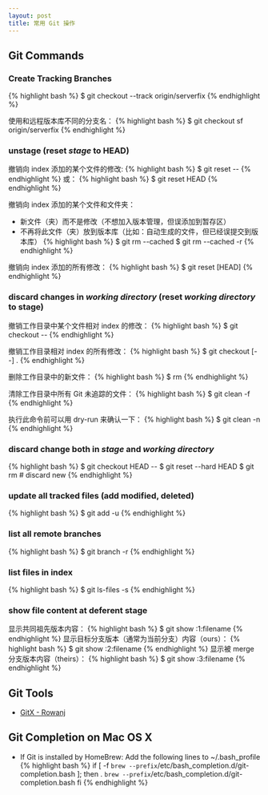 ```yaml
---
layout: post
title: 常用 Git 操作
---
```


## Git Commands

### Create Tracking Branches
{% highlight bash %}
$ git checkout --track origin/serverfix
{% endhighlight %}

使用和远程版本库不同的分支名：
{% highlight bash %}
$ git checkout sf origin/serverfix
{% endhighlight %}

### unstage (reset *stage* to HEAD)

撤销向 index 添加的某个文件的修改:
{% highlight bash %}
$ git reset -- <filename>
{% endhighlight %}
或：
{% highlight bash %}
$ git reset HEAD <filename>
{% endhighlight %}

撤销向 index 添加的某个文件和文件夹：
 - 新文件（夹）而不是修改（不想加入版本管理，但误添加到暂存区）
 - 不再将此文件（夹）放到版本库（比如：自动生成的文件，但已经误提交到版本库）
{% highlight bash %}
$ git rm --cached <filename>
$ git rm --cached -r <dirname>
{% endhighlight %}

撤销向 index 添加的所有修改：
{% highlight bash %}
$ git reset [HEAD]
{% endhighlight %}

### discard changes in *working directory* (reset *working directory* to stage)

撤销工作目录中某个文件相对 index 的修改：
{% highlight bash %}
$ git checkout -- <filename>
{% endhighlight %}

撤销工作目录相对 index 的所有修改：
{% highlight bash %}
$ git checkout [--] .
{% endhighlight %}

删除工作目录中的新文件：
{% highlight bash %}
$ rm <filename>
{% endhighlight %}

清除工作目录中所有 Git 未追踪的文件：
{% highlight bash %}
$ git clean -f
{% endhighlight %}

执行此命令前可以用 dry-run 来确认一下：
{% highlight bash %}
$ git clean -n
{% endhighlight %}

### discard change both in *stage* and *working directory*
{% highlight bash %}
$ git checkout HEAD -- <filename>
$ git reset --hard HEAD
$ git rm <filename> # discard new <filename>
{% endhighlight %}

### update all tracked files (add modified, deleted)
{% highlight bash %}
$ git add -u
{% endhighlight %}

### list all remote branches
{% highlight bash %}
$ git branch -r
{% endhighlight %}

### list files in index
{% highlight bash %}
$ git ls-files -s
{% endhighlight %}

### show file content at deferent stage

显示共同祖先版本内容：
{% highlight bash %}
$ git show :1:filename
{% endhighlight %}
显示目标分支版本（通常为当前分支）内容（ours）：
{% highlight bash %}
$ git show :2:filename
{% endhighlight %}
显示被 merge 分支版本内容（theirs）：
{% highlight bash %}
$ git show :3:filename
{% endhighlight %}


Git Tools
---------
+ [GitX - Rowanj](https://github.com/rowanj/gitx)


Git Completion on Mac OS X
--------------------------
+ If Git is installed by HomeBrew:
Add the following lines to ~/.bash_profile
{% highlight bash %}
if [ -f `brew --prefix`/etc/bash_completion.d/git-completion.bash ]; then
    . `brew --prefix`/etc/bash_completion.d/git-completion.bash
fi
{% endhighlight %}
